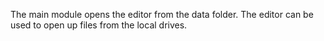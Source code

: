 The main module opens the editor from the data folder.
The editor can be used to open up files from the local drives.